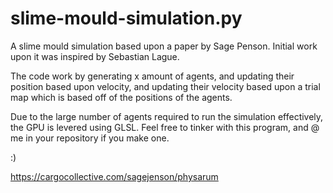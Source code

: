 # slime-mould-simulation.py

A slime mould simulation based upon a paper by Sage Penson. Initial work upon it was inspired by Sebastian Lague.

The code work by generating x amount of agents, and updating their position based upon velocity, and updating their velocity based upon a trial map which is based off of the positions of the agents.

Due to the large number of agents required to run the simulation effectively, the GPU is levered using GLSL. Feel free to tinker with this program, and @ me in your repository if you make one.

:)

https://cargocollective.com/sagejenson/physarum
